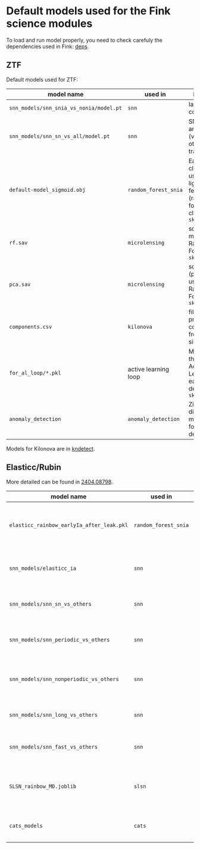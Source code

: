 # Default models used for the Fink science modules

To load and run model properly, you need to check carefuly the dependencies used in Fink: [deps](https://github.com/astrolabsoftware/fink-broker/tree/master/deps).


## ZTF

Default models used for ZTF:

| model name | used in | Description |
|------------|---------|-------------|
| `snn_models/snn_snia_vs_nonia/model.pt`| `snn` | Ia vs core-collapse SNe |
| `snn_models/snn_sn_vs_all/model.pt`| `snn` | SNe vs. anything else (var star and other stuff in training) |
| `default-model_sigmoid.obj` | `random_forest_snia` | Early SN Ia classification using lightcurve features (random forest). Binary classification. `sklearn==1.0.2` |
| `rf.sav` | `microlensing` | scikit-learn model used in Random Forest. `sklearn==1.0.2` |
| `pca.sav` | `microlensing` | scikit-learn (pca) model used in Random Forest. `sklearn==1.0.2` |
|`components.csv`| `kilonova`| file containing principal components from simulations|
| `for_al_loop/*.pkl` | active learning loop | Models used in the context of Active Learning for early SN Ia detection. `sklearn==1.0.2` |
|`anomaly_detection`| `anomaly_detection` | Zip files with different models used for Anomaly detection |

Models for Kilonova are in [kndetect](https://github.com/b-biswas/kndetect).

## Elasticc/Rubin

More detailed can be found in [2404.08798](https://arxiv.org/abs/2404.08798).

| model name | used in | Description |
|------------|---------|-------------|
| `elasticc_rainbow_earlyIa_after_leak.pkl` | `random_forest_snia` | Early SN Ia classification using Rainbow features. Binary classification. `sklearn==1.0.2`. |
| `snn_models/elasticc_ia` | `snn` | Binary classifier using SuperNNova. Ia vs core-collapse SNe. |
| `snn_models/snn_sn_vs_others` | `snn` | Binary classifier using SuperNNova. SNe vs others |
| `snn_models/snn_periodic_vs_others` | `snn` | Binary classifier using SuperNNova. Periodic vs others |
|`snn_models/snn_nonperiodic_vs_others`| `snn` | Binary classifier using SuperNNova.  Non-periodic vs others |
|`snn_models/snn_long_vs_others`| `snn` | Binary classifier using SuperNNova. Long vs others |
|`snn_models/snn_fast_vs_others`| `snn` | Binary classifier using SuperNNova. Fast vs others |
|`SLSN_rainbow_MD.joblib`| `slsn` | SLSN classifier using Rainbow features. Binary classificatio. Random Forest. `sklearn==1.0.2`.
|`cats_models`| `cats` | Broad class classifier using CATS. Tensorflow.


